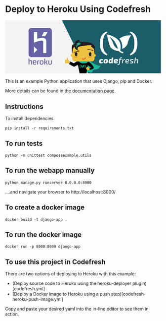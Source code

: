 # Deploy to Heroku Using Codefresh

![heroku and codefresh](heroku-and-codefresh.png)

This is an example Python application that uses Django, pip and Docker.

More details can be found in [the documentation page](https://codefresh.io/docs//docs/yaml-examples/examples/deploy-to-heroku/).

## Instructions

To install dependencies 

```
pip install -r requirements.txt 
```

## To run tests

```
python -m unittest composeexample.utils
```

## To run the webapp manually

```
python manage.py runserver 0.0.0.0:8000
```

....and navigate your browser to  http://localhost:8000/

## To create a docker image

```
docker build -t django-app .
```


## To run the docker image

```
docker run -p 8000:8000 django-app
```


## To use this project in Codefresh 

There are two options of deploying to Heroku with this example:

- (Deploy source code to Heroku using the heroku-deployer plugin)[codefresh.yml]
- (Deploy a Docker image to Heroku using a push step)[codefresh-heroku-push-image.yml]

Copy and paste your desired yaml into the in-line editor to see them in action.








